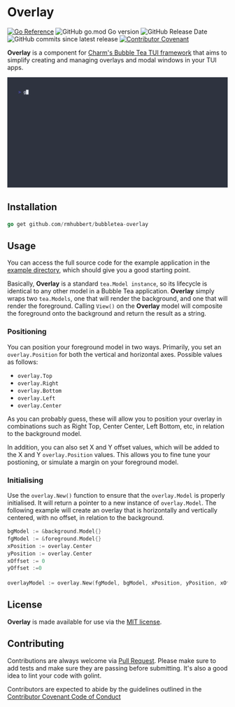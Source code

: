 # Overlay
[![Go Reference](https://pkg.go.dev/badge/github.com/rmhubbert/bubbletea-overlay.svg)](https://pkg.go.dev/github.com/rmhubbert/bubbletea-overlay) ![GitHub go.mod Go version](https://img.shields.io/github/go-mod/go-version/rmhubbert/bubbletea-overlay?color=%23007D9C)
![GitHub Release Date](https://img.shields.io/github/release-date/rmhubbert/bubbletea-overlay?color=%23007D9C)
![GitHub commits since latest release](https://img.shields.io/github/commits-since/rmhubbert/bubbletea-overlay/latest?color=%23007D9C) [![Contributor Covenant](https://img.shields.io/badge/Contributor%20Covenant-2.1-4baaaa.svg?color=%23007D9C)](CONTRIBUTING.md)

**Overlay** is a component for [Charm's Bubble Tea TUI framework](https://github.com/charmbracelet/bubbletea) that aims to simplify creating and managing overlays and modal windows in your TUI apps.

![running the program](./example/example.gif)

## Installation

```go
go get github.com/rmhubbert/bubbletea-overlay
```

## Usage

You can access the full source code for the example application in the [example directory](https://github.com/rmhubbert/bubbletea-overlay/tree/main/example), which should give you a good starting point.

Basically, **Overlay** is a standard `tea.Model instance`, so its lifecycle is identical to any other model in a Bubble Tea application. **Overlay** simply wraps two `tea.Models`, one that will render the background, and one that will render the foreground. Calling `View()` on the **Overlay** model will composite the foreground onto the background and return the result as a string.

### Positioning

You can position your foreground model in two ways. Primarily, you set an `overlay.Position` for both the vertical and horizontal axes. Possible values as follows: 

- `overlay.Top`
- `overlay.Right`
- `overlay.Bottom`
- `overlay.Left`
- `overlay.Center`

As you can probably guess, these will allow you to position your overlay in combinations such as Right Top, Center Center, Left Bottom, etc, in relation to the background model.

In addition, you can also set X and Y offset values, which will be added to the X and Y `overlay.Position` values. This allows you to fine tune your postioning, or simulate a margin on your foreground model. 

### Initialising

Use the `overlay.New()` function to ensure that the `overlay.Model` is properly initialised. It will return a pointer to a new instance of `overlay.Model`. The following example will create an overlay that is horizontally and vertically centered, with no offset, in relation to the background.

```go
bgModel := &background.Model{}
fgModel := &foreground.Model{}
xPosition := overlay.Center
yPosition := overlay.Center
xOffset := 0
yOffset :=0

overlayModel := overlay.New(fgModel, bgModel, xPosition, yPosition, xOffset, yOffset)
```
## License

**Overlay** is made available for use via the [MIT license](LICENSE).

## Contributing

Contributions are always welcome via [Pull Request](https://github.com/rmhubbert/bubbletea-overlay/pulls). Please make sure to add tests and make sure they are passing before submitting. It's also a good idea to lint your code with golint.

Contributors are expected to abide by the guidelines outlined in the [Contributor Covenant Code of Conduct](CONTRIBUTING.md)
